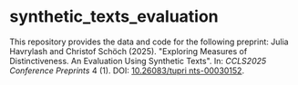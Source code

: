 # synthetic_texts_evaluation

This repository provides the data and code for the following preprint: Julia Havrylash and Christof Schöch (2025). "Exploring Measures of Distinctiveness. An Evaluation Using Synthetic Texts". In: _CCLS2025 Conference Preprints_ 4 (1). DOI: [10.26083/tupri
nts-00030152](https://doi.org/10.26083/tuprints-00030152). 
